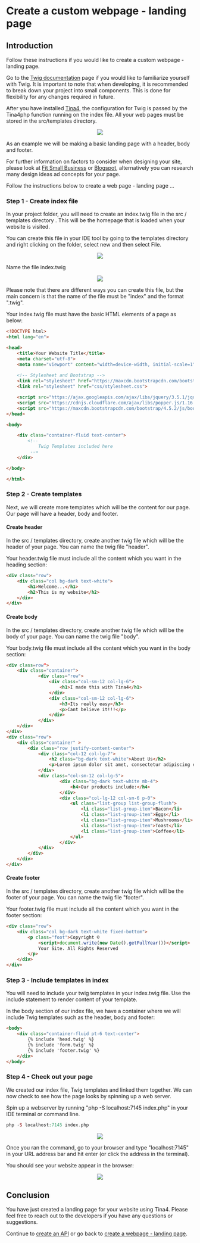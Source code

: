 <!--
// Tina4 : This Is Not A Framework
// Created with : PHPStorm
// User : andrevanzuydam
// Copyright (C)
// Contact : andrevanzuydam@gmail.com
-->
# Create a custom webpage - landing page

## Introduction

Follow these instructions if you would like to create a custom webpage - landing page.

Go to the [Twig documentation](https://twig.symfony.com/doc/3.x/) page if you would like to familiarize yourself with Twig. It is important to note that when developing, it is recommended to break down your project into small components. This is done for flexibility for any changes required in future. 

After you have installed [Tina4](/installation/install-tina4.md), the configuration for Twig is passed by the Tina4php function running on the index file. All your web pages must be stored in the src/templates directory.

<div align="center" alt="Web page location">
    <img src="images/website.png">
</div>

As an example we will be making a basic landing page with a header, body and footer.

For further information on factors to consider when designing your site, please look at [Fit Small Business](https://fitsmallbusiness.com/how-to-create-a-landing-page/) or [Blogspot](https://blog.hubspot.com/marketing/how-to-create-a-landing-page), alternatively you can research many design ideas ad concepts for your page. 

Follow the instructions below to create a web page - landing page ...  

### Step 1 - Create index file 

In your project folder, you will need to create an index.twig file in the src / templates directory . This will be the homepage that is loaded when your website is visited. 

You can create this file in your IDE tool by going to the templates directory and right clicking on the folder, select new and then select File. 

<div align="center" alt="Create index Twig file">
    <img src="images/createindex.png">
</div>

Name the file index.twig 
<div align="center" alt="Name file">
    <img src="images/createindex1.png">
</div>

Please note that there are different ways you can create this file, but the main concern is that the name of the file must be "index" and the format ".twig".

Your index.twig file must have the basic HTML elements of a page as below:

```html
<!DOCTYPE html>
<html lang="en">

<head>
    <title>Your Website Title</title>
    <meta charset="utf-8">
    <meta name="viewport" content="width=device-width, initial-scale=1">
    
    <!-- Stylesheet and Bootstrap -->
    <link rel="stylesheet" href="https://maxcdn.bootstrapcdn.com/bootstrap/4.5.2/css/bootstrap.min.css">
    <link rel="stylesheet" href="css/stylesheet.css">

    <script src="https://ajax.googleapis.com/ajax/libs/jquery/3.5.1/jquery.min.js"></script>
    <script src="https://cdnjs.cloudflare.com/ajax/libs/popper.js/1.16.0/umd/popper.min.js"></script>
    <script src="https://maxcdn.bootstrapcdn.com/bootstrap/4.5.2/js/bootstrap.min.js"></script>
</head>

<body>

    <div class="container-fluid text-center">
        <!-- 
            Twig Templates included here
         -->
    </div>

</body>

</html>
```
### Step 2 - Create templates

Next, we will create more templates which will be the content for our page. Our page will have a header, body and footer.  

#### Create header 

In the src / templates directory, create another twig file which will be the header of your page. You can name the twig file "header".

Your header.twig file must include all the content which you want in the heading section:

```html
<div class="row">
    <div class="col bg-dark text-white">
        <h1>Welcome...</h1>
        <h2>This is my website</h2>
    </div>
</div>
```

#### Create body 

In the src / templates directory, create another twig file which will be the body of your page. You can name the twig file "body".

Your body.twig file must include all the content which you want in the body section:

```html
<div class=row">
    <div class="container">
            <div class="row">
                <div class="col-sm-12 col-lg-6">
                    <h1>I made this with Tina4</h1>
                </div>
                <div class="col-sm-12 col-lg-6">
                    <h3>Its really easy</h3>
                    <p>Cant believe it!!!</p>
                </div>
            </div>
    </div>
</div>
<div class="row">
    <div class="container" >
        <div class="row justify-content-center">
            <div class="col-12 col-lg-7">
                <h2 class="bg-dark text-white">About Us</h2>
                <p>Lorem ipsum dolor sit amet, consectetur adipiscing elit. Nunc vulputate faucibus tortor non sollicitudin. Cras ornare felis at sapien eleifend cursus. Sed ullamcorper placerat ex ullamcorper bibendum. Donec vitae metus non metus pulvinar porttitor id nec lacus. Quisque condimentum tortor nunc, id viverra nisl gravida sed. Praesent laoreet elementum placerat. Praesent elementum nunc quis efficitur porttitor. Cras mollis mattis ligula. Aliquam commodo enim arcu, ut sagittis dui finibus non. Maecenas ut arcu mauris.</p>
            </div>
            <div class="col-sm-12 col-lg-5">
                    <div class="bg-dark text-white mb-4">
                        <h4>Our products include:</h4>
                    </div>
                    <div class="col-lg-12 col-sm-6 p-0">
                        <ul class="list-group list-group-flush">
                            <li class="list-group-item">Bacon</li>
                            <li class="list-group-item">Eggs</li>
                            <li class="list-group-item">Mushrooms</li>
                            <li class="list-group-item">Toast</li>
                            <li class="list-group-item">Coffee</li>
                        </ul>
                    </div>
            </div>
        </div>
    </div>
</div>
```

#### Create footer

In the src / templates directory, create another twig file which will be the footer of your page. You can name the twig file "footer".

Your footer.twig file must include all the content which you want in the footer section:

```html
<div class="row">
    <div class="col bg-dark text-white fixed-bottom">
        <p class="foot">Copyright ©
            <script>document.write(new Date().getFullYear())</script>  <!-- gets current year -->
            Your Site. All Rights Reserved
        </p>
    </div>
</div>
```
### Step 3 - Include templates in index

You will need to include your twig templates in your index.twig file. Use the include statement to render content of your template. 

In the body section of our index file, we have a container where we will include Twig templates such as the header, body and footer:

```html
<body>
    <div class="container-fluid pt-6 text-center">
        {% include 'head.twig' %}
        {% include 'form.twig' %}
        {% include 'footer.twig' %}
    </div>
</body>
```

### Step 4 - Check out your page

We created our index file, Twig templates and linked them together. We can now check to see how the page looks by spinning up a web server.

Spin up a webserver by running "php -S localhost:7145 index.php" in your IDE terminal or command line.

```php
php -S localhost:7145 index.php
```  
<div align="center" alt="Spin up WebServer">
    <img src="images/webserver.png">
</div>

Once you ran the command, go to your browser and type "localhost:7145" in your URL address bar and hit enter (or click the address in the terminal). 

You should see your website appear in the browser:

<div align="center" alt="Create Page">
    <img src="images/website1.png">
</div>

## Conclusion

You have just created a landing page for your website using Tina4. Please feel free to reach out to the developers if you have any questions or suggestions. 

Continue to [create an API](/tutorials/createapi.md) or go back to [create a webpage - landing page](/tutorials/website.md).